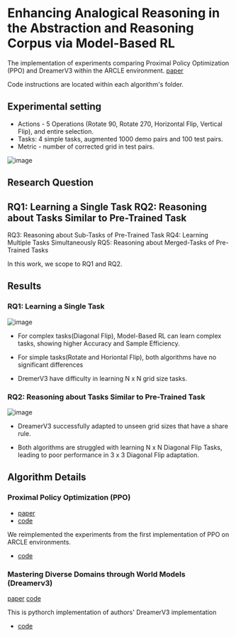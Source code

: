 # Enhancing Analogical Reasoning in the Abstraction and Reasoning Corpus via Model-Based RL
The implementation of experiments comparing Proximal Policy Optimization (PPO) and DreamerV3 within the ARCLE environment.
[paper](https://github.com/user-attachments/files/16637774/WorldModel_IJCAIW2024_May10_main12p.1.pdf)

Code instructions are located within each algorithm's folder.

## Experimental setting
- Actions - 5 Operations (Rotate 90, Rotate 270, Horizontal Flip, Vertical Flip), and entire selection.
- Tasks: 4 simple tasks, augmented 1000 demo pairs and 100 test pairs.
- Metric - number of corrected grid in test pairs.

![image](https://github.com/user-attachments/assets/138611b3-824f-47e2-a5ab-35f4362bb960)


## Research Question

 RQ1: Learning a Single Task
 RQ2: Reasoning about Tasks Similar to Pre-Trained Task
 ---
 RQ3: Reasoning about Sub-Tasks of Pre-Trained Task
 RQ4: Learning Multiple Tasks Simultaneously 
 RQ5: Reasoning about Merged-Tasks of Pre-Trained Tasks

In this work, we scope to RQ1 and RQ2.

## Results

### RQ1: Learning a Single Task
![image](https://github.com/user-attachments/assets/a462b685-a8a6-418c-8257-872c615e093d)

- For complex tasks(Diagonal Flip), Model-Based RL can learn complex tasks, showing higher Accuracy and Sample Efficiency.

- For simple tasks(Rotate and Horiontal Flip), both algorithms have no significant differences

- DremerV3 have difficulty in learning N x N grid size tasks.

### RQ2: Reasoning about Tasks Similar to Pre-Trained Task
![image](https://github.com/user-attachments/assets/a1cacf44-fe6c-4e24-baf5-d97da135fb03)

- DreamerV3 successfully adapted to unseen grid sizes that have a share rule.

- Both algorithms are struggled with learning N x N Diagonal Flip Tasks, leading to poor performance in 3 x 3 Diagonal Flip adaptation.

## Algorithm Details

### Proximal Policy Optimization (PPO)
- [paper](https://arxiv.org/pdf/1707.06347)
- [code](https://github.com/DLR-RM/stable-baselines3/blob/master/stable_baselines3/ppo/ppo.py)

We reimplemented the experiments from the first implementation of PPO on ARCLE environments.
- [code](https://github.com/ku-dmlab/arc_trajectory_generator)

### Mastering Diverse Domains through World Models (Dreamerv3)
[paper](https://arxiv.org/pdf/2301.04104v1)
[code](https://github.com/NM512/dreamerv3-torch)

This is pythorch implementation of authors' DreamerV3 implementation 
- [code](https://github.com/danijar/dreamerv3)